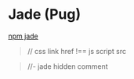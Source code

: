 # Jade (Pug)

[npm jade](https://www.npmjs.com/package/jade)

> // css link href !== js script src

> //- jade hidden comment